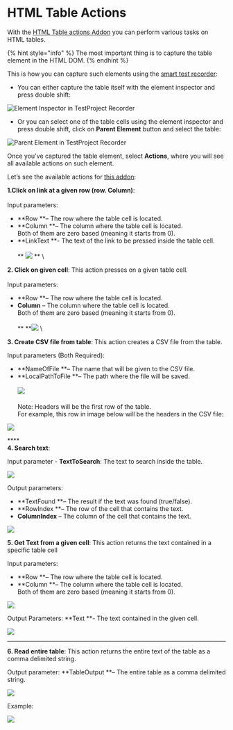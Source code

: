 # HTML Table Actions

With the [HTML Table actions Addon](https://addons.testproject.io/html-table-actions) you can perform various tasks on HTML tables.

{% hint style="info" %}
The most important thing is to capture the table element in the HTML DOM.
{% endhint %}

This is how you can capture such elements using the [smart test recorder](https://testproject.io/smart-test-recorder/):

* You can either capture the table itself with the element inspector and press double shift:

![Element Inspector in TestProject Recorder](../../.gitbook/assets/html-table-element-inspector.png)

*  Or you can select one of the table cells using the element inspector and press double shift, click on **Parent Element** button and select the table:

![Parent Element in TestProject Recorder](../../.gitbook/assets/parent-element-in-testproject-recorder.png)

Once you've captured the table element, select **Actions**, where you will see all available actions on such element.

Let’s see the available actions for [this addon](https://addons.testproject.io/html-table-actions):

**1.Click on link at a given row (row. Column)**:\
\
Input parameters:

* **Row **– The row where the table cell is located.
* **Column **– The column where the table cell is located.\
  Both of them are zero based (meaning it starts from 0).
* **LinkText  **- The text of the link to be pressed inside the table cell.\
  \
  ** **![](../../.gitbook/assets/html-table-actions-addon-1.png)** ** \


**2. Click on given cell**: This action presses on a given table cell.\
\
Input parameters:

* **Row **– The row where the table cell is located.
* **Column** – The column where the table cell is located.\
  Both of them are zero based (meaning it starts from 0).\
  \
  ** **![](../../.gitbook/assets/html-table-actions-addon-2.png) \


**3. Create CSV file from table**: This action creates a CSV file from the table.

Input parameters (Both Required):

* **NameOfFile **– The name that will be given to the CSV file.
* **LocalPathToFile **– The path where the file will be saved.\
  \
  &#x20;![](../../.gitbook/assets/html-table-actions-addon-4.png) \
  \
  Note: Headers will be the first row of the table.\
  For example, this row in image below will be the headers in the CSV file:

![](../../.gitbook/assets/html-table-actions-addon-3.png)

****\
**4. Search text**:

Input parameter - **TextToSearch**: The text to search inside the table.

![](../../.gitbook/assets/html-table-actions-addon-5.png)

Output parameters:

* **TextFound **– The result if the text was found (true/false).
* **RowIndex **– The row of the cell that contains the text.
* **ColumnIndex** – The column of the cell that contains the text.

![](../../.gitbook/assets/html-table-actions-addon-6.png)



**5. Get Text from a given cell**: This action returns the text contained in a specific table cell

Input parameters:

* **Row **– The row where the table cell is located.
* **Column **– The column where the table cell is located.\
  Both of them are zero based (meaning it starts from 0).

![](../../.gitbook/assets/html-table-actions-addon-7.png)

Output Parameters: **Text **- The text contained in the given cell.

![](../../.gitbook/assets/html-table-actions-addon-10.png)

****

**6. Read entire table**: This action returns the entire text of the table as a comma delimited string.

Output parameter: **TableOutput **– The entire table as a comma delimited string.

![](../../.gitbook/assets/html-table-actions-addon-8.png)

Example:

![](../../.gitbook/assets/html-table-actions-addon-9.png)
